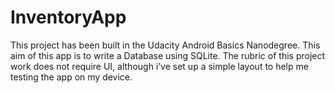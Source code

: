 # InventoryApp

This project has been built in the Udacity Android Basics Nanodegree. 
This aim of this app is to write a Database using SQLite. 
The rubric of this project work does not require UI, although i’ve set up a simple layout to help me testing the app on my device.

